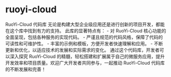 # ruoyi-cloud
RuoYi-Cloud 代码库 无论是构建大型企业级应用还是进行创新的项目开发，都能在这个库中找到有力的支持。   此库的显著特点有：   - 对 RuoYi-Cloud 核心功能的全面呈现，包括各种服务的实现代码。 - 严谨且规范的代码风格，保障了代码的可读性和可维护性。 - 丰富的示例和模板，方便开发者快速理解和应用。 - 不断更新和优化，以适应技术的发展和实际需求的变化。   通过这个代码库，开发者可以深入探究 RuoYi-Cloud 的精髓，轻松搭建和扩展属于自己的微服务应用，提升开发效率和项目质量。欢迎广大开发者共同参与，一起推动 RuoYi-Cloud 代码库的不断发展和完善！

